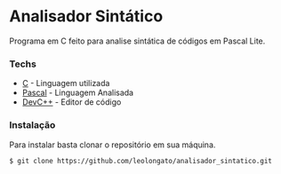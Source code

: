 # Analisador Sintático

Programa em C feito para analise sintática de códigos em Pascal Lite.

### Techs

* [C](https://pt.wikipedia.org/wiki/C_(linguagem_de_programa%C3%A7%C3%A3o)) - Linguagem utilizada
* [Pascal](https://pt.wikipedia.org/wiki/Pascal_(linguagem_de_programa%C3%A7%C3%A3o)) - Linguagem Analisada
* [DevC++](http://orwelldevcpp.blogspot.com/) - Editor de código

### Instalação

Para instalar basta clonar o repositório em sua máquina.

```sh
$ git clone https://github.com/leolongato/analisador_sintatico.git
```
